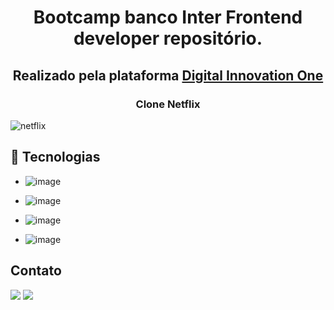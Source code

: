 <h1 align="center">
Bootcamp banco Inter Frontend developer repositório.
</h1>
<div>
<h2 align="center">Realizado pela plataforma <u>Digital Innovation One</u></h2>
  <h3 align="center">Clone Netflix</h3>
  <img align="center" alt="netflix" src="./clone-netflix/assets/img/netflix.gif"> 
</div>

## :rocket: Tecnologias

- ![image](https://img.shields.io/badge/HTML5-E34F26?style=for-the-badge&logo=html5&logoColor=white)
  >
- ![image](https://img.shields.io/badge/JavaScript-323330?style=for-the-badge&logo=javascript&logoColor=F7DF1E)
  >
- ![image](https://img.shields.io/badge/Bootstrap-563D7C?style=for-the-badge&logo=bootstrap&logoColor=white)
  >
- ![image](https://img.shields.io/badge/jQuery-0769AD?style=for-the-badge&logo=jquery&logoColor=white)

## Contato

<div> 
  <a href = "mailto:doug1306@gmail.com"><img src="https://img.shields.io/badge/-Gmail-%23333?style=for-the-badge&logo=gmail&logoColor=white" target="_blank"></a>
  <a href="https://www.linkedin.com/in/douglas-dos-santos-oliveira-762a7411b/" target="_blank"><img src="https://img.shields.io/badge/-LinkedIn-%230077B5?style=for-the-badge&logo=linkedin&logoColor=white" target="_blank"></a> 
 
</div>
